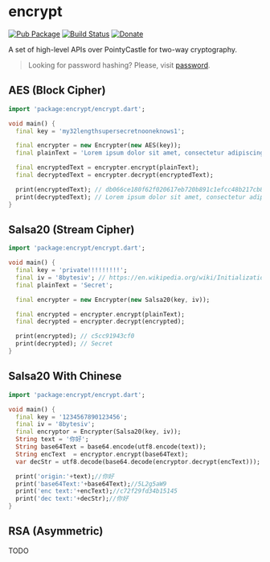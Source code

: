 # encrypt

[![Pub Package](https://img.shields.io/pub/v/encrypt.svg)](https://pub.dartlang.org/packages/encrypt)
[![Build Status](https://travis-ci.org/leocavalcante/encrypt.svg?branch=master)](https://travis-ci.org/leocavalcante/encrypt)
[![Donate](https://www.paypalobjects.com/en_US/i/btn/btn_donate_SM.gif)](https://www.paypal.com/cgi-bin/webscr?cmd=_s-xclick&hosted_button_id=E4F45BFVMFVQW)

A set of high-level APIs over PointyCastle for two-way cryptography.

> Looking for password hashing? Please, visit [password](https://github.com/leocavalcante/password-dart).

## AES (Block Cipher)
```dart
import 'package:encrypt/encrypt.dart';

void main() {
  final key = 'my32lengthsupersecretnooneknows1';

  final encrypter = new Encrypter(new AES(key));
  final plainText = 'Lorem ipsum dolor sit amet, consectetur adipiscing elit ........';

  final encryptedText = encrypter.encrypt(plainText);
  final decryptedText = encrypter.decrypt(encryptedText);

  print(encryptedText); // db066ce180f62f020617eb720b891c1efcc48b217cb83272812a8efe3b30e7eae4373ddcede4ea77bdae77d126d95457b3759b1983bf4cb4a6a5b051a5690bdf
  print(decryptedText); // Lorem ipsum dolor sit amet, consectetur adipiscing elit ........
}
```

## Salsa20 (Stream Cipher)
```dart
import 'package:encrypt/encrypt.dart';

void main() {
  final key = 'private!!!!!!!!!';
  final iv = '8bytesiv'; // https://en.wikipedia.org/wiki/Initialization_vector
  final plainText = 'Secret';

  final encrypter = new Encrypter(new Salsa20(key, iv));

  final encrypted = encrypter.encrypt(plainText);
  final decrypted = encrypter.decrypt(encrypted);

  print(encrypted); // c5cc91943cf0
  print(decrypted); // Secret
}
```

## Salsa20 With Chinese
```dart
import 'package:encrypt/encrypt.dart';

void main() {
  final key = '1234567890123456';
  final iv = '8bytesiv';
  final encryptor = Encrypter(Salsa20(key, iv));
  String text = '你好';
  String base64Text = base64.encode(utf8.encode(text));
  String encText  = encryptor.encrypt(base64Text);
  var decStr = utf8.decode(base64.decode(encryptor.decrypt(encText)));

  print('origin:'+text);//你好
  print('base64Text:'+base64Text);//5L2g5aW9
  print('enc text:'+encText);//c72f29fd34b15145
  print('dec text:'+decStr);//你好
}
```
## RSA (Asymmetric)
TODO
